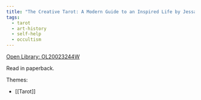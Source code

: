 ```yaml
---
title: "The Creative Tarot: A Modern Guide to an Inspired Life by Jessa Crispin"
tags:
  - tarot
  - art-history
  - self-help
  - occultism
---
```

[Open Library: OL20023244W](https://openlibrary.org/works/OL20023244W/The_creative_tarot)

Read in paperback.

Themes:

* [[Tarot]]
